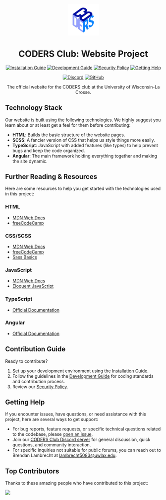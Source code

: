 <div align="center">

<img src="src/assets/images/Logos/logo.png" alt="CODERS logo" width="20%" height="20%">

# CODERS Club: Website Project

[![Installation Guide][img-install]][url-install]
[![Development Guide][img-develop]][url-develop]
[![Security Policy][img-security]][url-security]
[![Getting Help][img-help]][url-help]

[![Discord][img-discord]][url-discord]
[![GitHub][img-github]][url-github]

The official website for the CODERS club at the University of Wisconsin-La Crosse.

</div>

## Technology Stack

Our website is built using the following technologies. We highly suggest you learn about or at least get a feel for them before contributing:

- **HTML**: Builds the basic structure of the website pages.
- **SCSS**: A fancier version of CSS that helps us style things more easily.
- **TypeScript**: JavaScript with added features (like types) to help prevent bugs and keep the code organized.
- **Angular**: The main framework holding everything together and making the site dynamic.

## Further Reading & Resources

Here are some resources to help you get started with the technologies used in this project:

### HTML

- [MDN Web Docs](https://developer.mozilla.org/en-US/docs/Web/HTML)
- [freeCodeCamp](https://www.freecodecamp.org/)

### CSS/SCSS

- [MDN Web Docs](https://developer.mozilla.org/en-US/docs/Web/CSS)
- [freeCodeCamp](https://www.freecodecamp.org/)
- [Sass Basics](https://sass-lang.com/guide)

### JavaScript

- [MDN Web Docs](https://developer.mozilla.org/en-US/docs/Web/JavaScript)
- [Eloquent JavaScript](https://eloquentjavascript.net/)

### TypeScript

- [Official Documentation](https://www.typescriptlang.org/)

### Angular

- [Official Documentation](https://angular.io/docs)

## Contribution Guide

Ready to contribute?

1. Set up your development environment using the [Installation Guide](./INSTALL.md).
2. Follow the guidelines in the [Development Guide](./DEVELOPMENT.md) for coding standards and contribution process.
3. Review our [Security Policy](./SECURITY.md).

## Getting Help

If you encounter issues, have questions, or need assistance with this project, here are several ways to get support:

- For bug reports, feature requests, or specific technical questions related to the codebase, please [open an issue](https://github.com/UWL-CODERS/CODERS_Website/issues).
- Join our [CODERS Club Discord server](https://discord.gg/UGupy2CVVq) for general discussion, quick questions, and community interaction.
- For specific inquiries not suitable for public forums, you can reach out to Brendan Lambrecht at lambrecht5083@uwlax.edu.

## Top Contributors

Thanks to these amazing people who have contributed to this project:

<a href="https://github.com/UWL-CODERS/CODERS_Website/graphs/contributors">
  <img src="https://contrib.rocks/image?repo=UWL-CODERS/CODERS_Website" />
</a>

[img-install]: https://img.shields.io/badge/Installation-black?style=for-the-badge&logo=data:image/svg+xml;base64,PHN2ZyB4bWxucz0iaHR0cDovL3d3dy53My5vcmcvMjAwMC9zdmciIHdpZHRoPSIyNCIgaGVpZ2h0PSIyNCIgdmlld0JveD0iMCAwIDI0IDI0IiBmaWxsPSJub25lIiBzdHJva2U9IndoaXRlIiBzdHJva2Utd2lkdGg9IjIiIHN0cm9rZS1saW5lY2FwPSJyb3VuZCIgc3Ryb2tlLWxpbmVqb2luPSJyb3VuZCIgY2xhc3M9ImZlYXRoZXIgZmVhdGhlci1kb3dubG9hZCI+PHBhdGggZD0iTTIxIDE1djRhMiAyIDAgMCAxLTIgMkg1YTIgMiAwIDAgMS0yLTJ2LTQiPjwvcGF0aD48cG9seWxpbmUgcG9pbnRzPSI3IDEwIDEyIDE1IDE3IDEwIj48L3BvbHlsaW5lPjxsaW5lIHgxPSIxMiIgeTE9IjE1IiB4Mj0iMTIiIHkyPSIzIj48L2xpbmU+PC9zdmc+
[url-install]: <./INSTALL.md>
[img-develop]: https://img.shields.io/badge/Development-black?style=for-the-badge&logo=data:image/svg+xml;base64,PHN2ZyB4bWxucz0iaHR0cDovL3d3dy53My5vcmcvMjAwMC9zdmciIHdpZHRoPSIyNCIgaGVpZ2h0PSIyNCIgdmlld0JveD0iMCAwIDI0IDI0IiBmaWxsPSJub25lIiBzdHJva2U9IndoaXRlIiBzdHJva2Utd2lkdGg9IjIiIHN0cm9rZS1saW5lY2FwPSJyb3VuZCIgc3Ryb2tlLWxpbmVqb2luPSJyb3VuZCIgY2xhc3M9ImZlYXRoZXIgZmVhdGhlci1jb2RlIj48cG9seWxpbmUgcG9pbnRzPSIxNiAxOCAyMiAxMiAxNiA2Ij48L3BvbHlsaW5lPjxwb2x5bGluZSBwb2ludHM9IjggNiAyIDEyIDggMTgiPjwvcG9seWxpbmU+PC9zdmc+
[url-develop]: <./DEVELOPMENT.md>
[img-security]: https://img.shields.io/badge/Security-black?style=for-the-badge&logo=data:image/svg+xml;base64,PHN2ZyB4bWxucz0iaHR0cDovL3d3dy53My5vcmcvMjAwMC9zdmciIHdpZHRoPSIyNCIgaGVpZ2h0PSIyNCIgdmlld0JveD0iMCAwIDI0IDI0IiBmaWxsPSJub25lIiBzdHJva2U9IndoaXRlIiBzdHJva2Utd2lkdGg9IjIiIHN0cm9rZS1saW5lY2FwPSJyb3VuZCIgc3Ryb2tlLWxpbmVqb2luPSJyb3VuZCIgY2xhc3M9ImZlYXRoZXIgZmVhdGhlci1sb2NrIj48cmVjdCB4PSIzIiB5PSIxMSIgd2lkdGg9IjE4IiBoZWlnaHQ9IjExIiByeD0iMiIgcnk9IjIiPjwvcmVjdD48cGF0aCBkPSJNNyAxMVY3YTUgNSAwIDAgMSAxMCAwdjQiPjwvcGF0aD48L3N2Zz4=
[url-security]: <./SECURITY.md>
[img-help]: https://img.shields.io/badge/Getting%20Help-black?style=for-the-badge&logo=data:image/svg+xml;base64,PHN2ZyB4bWxucz0iaHR0cDovL3d3dy53My5vcmcvMjAwMC9zdmciIHdpZHRoPSIyNCIgaGVpZ2h0PSIyNCIgdmlld0JveD0iMCAwIDI0IDI0IiBmaWxsPSJub25lIiBzdHJva2U9IndoaXRlIiBzdHJva2Utd2lkdGg9IjIiIHN0cm9rZS1saW5lY2FwPSJyb3VuZCIgc3Ryb2tlLWxpbmVqb2luPSJyb3VuZCIgY2xhc3M9ImZlYXRoZXIgZmVhdGhlci1oZWxwLWNpcmNsZSI+PGNpcmNsZSBjeD0iMTIiIGN5PSIxMiIgcj0iMTAiPjwvY2lyY2xlPjxwYXRoIGQ9Ik05LjA5IDlhMyAzIDAgMCAxIDUuODMgMWMwIDItMyAzLTMgMyI+PC9wYXRoPjxsaW5lIHgxPSIxMiIgeTE9IjE3IiB4Mj0iMTIuMDEiIHkyPSIxNyI+PC9saW5lPjwvc3ZnPg==
[url-help]: <#getting-help>

[img-discord]: <https://img.shields.io/badge/dynamic/json?url=https%3A%2F%2Fdiscord.com%2Fapi%2Finvites%2FUGupy2CVVq%3Fwith_counts%3Dtrue&query=%24.approximate_member_count&style=for-the-badge&label=Discord&color=5865F2&logoColor=white&labelColor=black&logo=discord>
[img-github]: <https://img.shields.io/github/stars/UWL-CODERS/CODERS_Website?style=for-the-badge&label=Stars&color=white&logoColor=white&labelColor=black&logo=github>
[url-discord]: <https://discord.gg/UGupy2CVVq>
[url-github]: <https://github.com/UWL-CODERS/CODERS_Website>